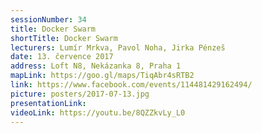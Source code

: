 ```yaml
---
sessionNumber: 34
title: Docker Swarm
shortTitle: Docker Swarm
lecturers: Lumír Mrkva, Pavol Noha, Jirka Pénzeš
date: 13. července 2017
address: Loft N8, Nekázanka 8, Praha 1
mapLink: https://goo.gl/maps/TiqAbr4sRTB2
link: https://www.facebook.com/events/114481429162494/
picture: posters/2017-07-13.jpg
presentationLink:
videoLink: https://youtu.be/8QZZkvLy_L0
---
```

